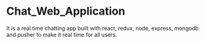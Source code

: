 # Chat_Web_Application
It is a real time chatting app built with react, redux, node, express, mongodb and pusher to make it real time for all users.

